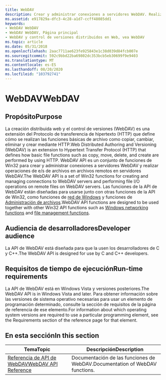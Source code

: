 ```yaml
---
title: WebDAV
description: Crear y administrar conexiones a servidores WebDAV. Realizar operaciones de e/s de archivos en archivos remotos en servidores WebDAV. La creación distribuida web y el control de versiones definen cómo se realizan las funciones de archivo como copiar, cambiar, eliminar y crear mediante HTTP.
ms.assetid: e917829a-dfc3-4c28-a1d7-ccff48085dd1
keywords:
- WebDAV WebDAV
- WebDAV WebDAV, Página principal
- WebDAV y control de versiones distribuidos en Web, vea WebDAV
ms.topic: article
ms.date: 05/31/2018
ms.openlocfilehash: 2aac7711ae623fe925843e1c38d039d84fcb007e
ms.sourcegitcommit: 592c9bbd22ba69802dc353bcb5eb30699f9e9403
ms.translationtype: MT
ms.contentlocale: es-ES
ms.lasthandoff: 08/20/2020
ms.locfileid: "103792741"
---
```

# <a name="webdav"></a><span data-ttu-id="da1e2-108">WebDAV</span><span class="sxs-lookup"><span data-stu-id="da1e2-108">WebDAV</span></span>

## <a name="purpose"></a><span data-ttu-id="da1e2-109">Propósito</span><span class="sxs-lookup"><span data-stu-id="da1e2-109">Purpose</span></span>

<span data-ttu-id="da1e2-110">La creación distribuida web y el control de versiones (WebDAV) es una extensión del Protocolo de transferencia de hipertexto (HTTP) que define cómo se realizan las funciones básicas de archivo como copiar, cambiar, eliminar y crear mediante HTTP.</span><span class="sxs-lookup"><span data-stu-id="da1e2-110">Web Distributed Authoring and Versioning (WebDAV) is an extension to Hypertext Transfer Protocol (HTTP) that defines how basic file functions such as copy, move, delete, and create are performed by using HTTP.</span></span> <span data-ttu-id="da1e2-111">WebDAV API es un conjunto de funciones de Win32 para crear y administrar conexiones a servidores WebDAV y realizar operaciones de e/s de archivos en archivos remotos en servidores WebDAV.</span><span class="sxs-lookup"><span data-stu-id="da1e2-111">The WebDAV API is a set of Win32 functions for creating and managing connections to WebDAV servers and performing file I/O operations on remote files on WebDAV servers.</span></span> <span data-ttu-id="da1e2-112">Las funciones de la API de WebDAV están diseñadas para usarse junto con otras funciones de la API de Win32, como funciones de [red de Windows](/windows/desktop/WNet/windows-networking-functions) y funciones de [Administración de archivos](/windows/desktop/FileIO/file-management-functions).</span><span class="sxs-lookup"><span data-stu-id="da1e2-112">WebDAV API functions are designed to be used together with other Win32 API functions such as [Windows networking functions](/windows/desktop/WNet/windows-networking-functions) and [file management functions](/windows/desktop/FileIO/file-management-functions).</span></span>

## <a name="developer-audience"></a><span data-ttu-id="da1e2-113">Audiencia de desarrolladores</span><span class="sxs-lookup"><span data-stu-id="da1e2-113">Developer audience</span></span>

<span data-ttu-id="da1e2-114">La API de WebDAV está diseñada para que la usen los desarrolladores de C y C++.</span><span class="sxs-lookup"><span data-stu-id="da1e2-114">The WebDAV API is designed for use by C and C++ developers.</span></span>

## <a name="run-time-requirements"></a><span data-ttu-id="da1e2-115">Requisitos de tiempo de ejecución</span><span class="sxs-lookup"><span data-stu-id="da1e2-115">Run-time requirements</span></span>

<span data-ttu-id="da1e2-116">La API de WebDAV está en Windows Vista y versiones posteriores.</span><span class="sxs-lookup"><span data-stu-id="da1e2-116">The WebDAV API is in Windows Vista and later.</span></span> <span data-ttu-id="da1e2-117">Para obtener información sobre las versiones de sistema operativo necesarias para usar un elemento de programación determinado, consulte la sección de requisitos de la página de referencia de ese elemento.</span><span class="sxs-lookup"><span data-stu-id="da1e2-117">For information about which operating system versions are required to use a particular programming element, see the Requirements section of the reference page for that element.</span></span>

## <a name="in-this-section"></a><span data-ttu-id="da1e2-118">En esta sección</span><span class="sxs-lookup"><span data-stu-id="da1e2-118">In this section</span></span>



| <span data-ttu-id="da1e2-119">Tema</span><span class="sxs-lookup"><span data-stu-id="da1e2-119">Topic</span></span>                                                       | <span data-ttu-id="da1e2-120">Descripción</span><span class="sxs-lookup"><span data-stu-id="da1e2-120">Description</span></span>                                   |
|-------------------------------------------------------------|-----------------------------------------------|
| [<span data-ttu-id="da1e2-121">Referencia de API de WebDAV</span><span class="sxs-lookup"><span data-stu-id="da1e2-121">WebDAV API Reference</span></span>](webdav-api-reference.md)<br/> | <span data-ttu-id="da1e2-122">Documentación de las funciones de WebDAV.</span><span class="sxs-lookup"><span data-stu-id="da1e2-122">Documentation of WebDAV functions.</span></span><br/> |



 

 

